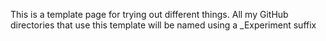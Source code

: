 This is a template page for trying out different things. All my GitHub directories
that use this template will be named using a _Experiment suffix